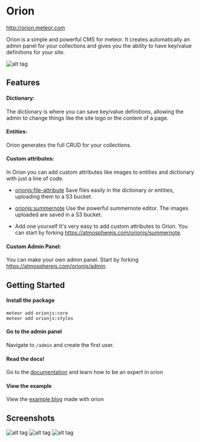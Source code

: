 Orion
=====

http://orion.meteor.com

Orion is a simple and powerful CMS for meteor. It creates automatically an admin panel for
your collections and gives you the ability to have key/value definitions for your site.

![alt tag](http://i.imgur.com/eNMaaje.png)

## Features

#### Dictionary:
The dictionary is where you can save key/value definitions, allowing the admin to change things like the site logo or the content of a page.

#### Entities:
Orion generates the full CRUD for your collections.

#### Custom attributes:
In Orion you can add custom attributes like images to entities and dictionary with just a line of code.

- [orionjs:file-attribute](http://orion.meteor.com/docs/attributes/file)
Save files easily in the dictionary or entities, uploading them to a S3 bucket.

- [orionjs:summernote](http://orion.meteor.com/docs/attributes/summernote)
Use the powerful summernote editor. The images uploaded are saved in a S3 bucket.

- Add one yourself
It's very easy to add custom attributes to Orion. You can start by forking https://atmospherejs.com/orionjs/summernote.

#### Custom Admin Panel:
You can make your own admin panel. Start by forking https://atmospherejs.com/orionjs/admin.

## Getting Started

#### Install the package

```
meteor add orionjs:core
meteor add orionjs:styles
```

#### Go to the admin panel

Navigate to ```/admin``` and create the first user.

#### Read the docs!

Go to the [documentation](http://orion.meteor.com/docs/dictionary) and learn how to be an expert in orion

#### View the example

View the [example blog](https://github.com/orionjs/example-blog) made with orion

## Screenshots

![alt tag](http://i.imgur.com/eFEQ5lT.jpg)
![alt tag](http://i.imgur.com/eNMaaje.png)
![alt tag](http://i.imgur.com/Rl3Mpvi.jpg)
